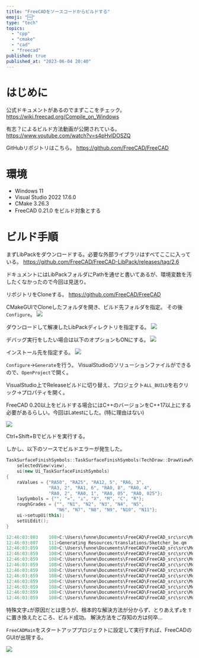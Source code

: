 ```yaml
---
title: "FreeCADをソースコードからビルドする"
emoji: "🆓"
type: "tech"
topics:
  - "cpp"
  - "cmake"
  - "cad"
  - "freecad"
published: true
published_at: "2023-06-04 20:40"
---
```


# はじめに
公式ドキュメントがあるのでまずここをチェック。
https://wiki.freecad.org/Compile_on_Windows

有志？によるビルド方法動画が公開されている。
https://www.youtube.com/watch?v=s4pHvlDOSZQ

GitHubリポジトリはこちら。
https://github.com/FreeCAD/FreeCAD

# 環境
- Windows 11
- Visual Studio 2022 17.6.0
- CMake 3.26.3
- FreeCAD 0.21.0 をビルド対象とする

# ビルド手順

まずLibPackをダウンロードする。必要な外部ライブラリはすべてここに入っている。
https://github.com/FreeCAD/FreeCAD-LibPack/releases/tag/2.6

ドキュメントにはLibPackフォルダにPathを通せと書いてあるが、環境変数を汚したくなかったので今回は見送り。

リポジトリをCloneする。
https://github.com/FreeCAD/FreeCAD

CMakeGUIでCloneしたフォルダを開き、ビルド先フォルダを指定。
その後`Configure`。
![](https://storage.googleapis.com/zenn-user-upload/0a4707f22b4b-20230604.png)

ダウンロードして解凍したLibPackディレクトリを指定する。
![](https://storage.googleapis.com/zenn-user-upload/e50bbabc6b57-20230604.png)

デバッグ実行をしたい場合は以下のオプションもONにする。
![](https://storage.googleapis.com/zenn-user-upload/43c38d446eb2-20230604.png)


インストール先を指定する。
![](https://storage.googleapis.com/zenn-user-upload/3d082a9b3a6b-20230604.png)

`Configure`→`Generate`を行う。
VisualStudioのソリューションファイルができるので、`OpenProject`で開く。

VisualStudio上でReleaseビルドに切り替え、プロジェクト`ALL_BUILD`を右クリック→プロパティを開く。

FreeCAD 0.20以上をビルドする場合にはC++のバージョンをC++17以上にする必要があるらしい。今回はLatestにした。(特に理由はない)

![](https://storage.googleapis.com/zenn-user-upload/faa70806b8b0-20230604.png)

Ctrl+Shift+Bでビルドを実行する。

しかし、以下のソースでビルドエラーが発生した。

```cpp
TaskSurfaceFinishSymbols::TaskSurfaceFinishSymbols(TechDraw::DrawViewPart* view) :
    selectedView(view),
    ui(new Ui_TaskSurfaceFinishSymbols)
{
    raValues = {"RA50", "RA25", "RA12, 5", "RA6, 3",
                "RA3, 2", "RA1, 6", "RA0, 8", "RA0, 4",
                "RA0, 2", "RA0, 1", "RA0, 05", "RA0, 025"};
    laySymbols = {"", "=", "⟂", "X", "M", "C", "R"};
    roughGrades = {"", "N1", "N2", "N3", "N4", "N5",
                   "N6", "N7", "N8", "N9", "N10", "N11"};
    ui->setupUi(this);
    setUiEdit();
}
```

```cpp
12:46:03:803	108>C:\Users\funne\Documents\FreeCAD\FreeCAD_src\src\Mod\TechDraw\Gui\TaskSurfaceFinishSymbols.cpp(89,39): error C3680: ユーザー定義文字列リテラルを、一致しないリテラル サフィックス識別子と連結することはできません
12:46:03:807	111>Generating Resources/translations/Sketcher_be.qm
12:46:03:859	108>C:\Users\funne\Documents\FreeCAD\FreeCAD_src\src\Mod\TechDraw\Gui\TaskSurfaceFinishSymbols.cpp(89,39): message : サフィックス 'X' とサフィックス 'M' を連結しています
12:46:03:859	108>C:\Users\funne\Documents\FreeCAD\FreeCAD_src\src\Mod\TechDraw\Gui\TaskSurfaceFinishSymbols.cpp(89,44): error C3680: ユーザー定義文字列リテラルを、一致しないリテラル サフィックス識別子と連結することはできません
12:46:03:859	108>C:\Users\funne\Documents\FreeCAD\FreeCAD_src\src\Mod\TechDraw\Gui\TaskSurfaceFinishSymbols.cpp(89,44): message : サフィックス 'X' とサフィックス 'C' を連結しています
12:46:03:859	108>C:\Users\funne\Documents\FreeCAD\FreeCAD_src\src\Mod\TechDraw\Gui\TaskSurfaceFinishSymbols.cpp(89,49): error C3680: ユーザー定義文字列リテラルを、一致しないリテラル サフィックス識別子と連結することはできません
12:46:03:859	108>C:\Users\funne\Documents\FreeCAD\FreeCAD_src\src\Mod\TechDraw\Gui\TaskSurfaceFinishSymbols.cpp(89,49): message : サフィックス 'X' とサフィックス 'R' を連結しています
12:46:03:859	108>C:\Users\funne\Documents\FreeCAD\FreeCAD_src\src\Mod\TechDraw\Gui\TaskSurfaceFinishSymbols.cpp(89,54): error C2001: 定数が 2 行目に続いています。
12:46:03:859	108>C:\Users\funne\Documents\FreeCAD\FreeCAD_src\src\Mod\TechDraw\Gui\TaskSurfaceFinishSymbols.cpp(90,17): error C3688: リテラル サフィックス 'X' が無効です。リテラル演算子またはリテラル演算子テンプレート 'operator ""X' が見つかりません
12:46:03:859	108>C:\Users\funne\Documents\FreeCAD\FreeCAD_src\src\Mod\TechDraw\Gui\TaskSurfaceFinishSymbols.cpp(90,5): error C2146: 構文エラー: ')' が、識別子 'roughGrades' の前に必要です。
12:46:03:859	108>C:\Users\funne\Documents\FreeCAD\FreeCAD_src\src\Mod\TechDraw\Gui\TaskSurfaceFinishSymbols.cpp(90,19): error C2143: 構文エラー: ';' が '{' の前にありません。
12:46:03:859	108>C:\Users\funne\Documents\FreeCAD\FreeCAD_src\src\Mod\TechDraw\Gui\TaskSurfaceFinishSymbols.cpp(91,56): error C2143: 構文エラー: ';' が '}' の前にありません。
```

特殊文字`⟂`が原因だとは思うが、根本的な解決方法が分からず、とりあえず`⟂`を `T`に置き換えたところ、ビルド成功。
解決方法をご存知の方は何卒…

`FreeCADMain`をスタートアッププロジェクトに設定して実行すれば、FreeCADのGUIが出現する。

![](https://storage.googleapis.com/zenn-user-upload/76032cbcb6ab-20230604.png)